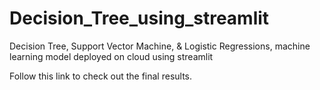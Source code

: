 # Decision_Tree_using_streamlit
Decision Tree, Support Vector Machine, & Logistic Regressions, machine learning model deployed on cloud using streamlit


Follow this link to check out the final results.



